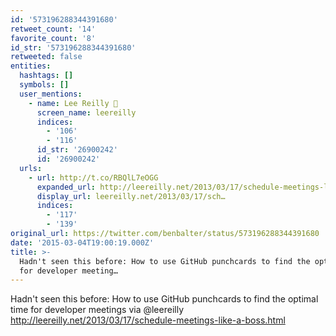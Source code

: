 ```yaml
---
id: '573196288344391680'
retweet_count: '14'
favorite_count: '8'
id_str: '573196288344391680'
retweeted: false
entities:
  hashtags: []
  symbols: []
  user_mentions:
    - name: Lee Reilly 
      screen_name: leereilly
      indices:
        - '106'
        - '116'
      id_str: '26900242'
      id: '26900242'
  urls:
    - url: http://t.co/RBQlL7eOGG
      expanded_url: http://leereilly.net/2013/03/17/schedule-meetings-like-a-boss.html
      display_url: leereilly.net/2013/03/17/sch…
      indices:
        - '117'
        - '139'
original_url: https://twitter.com/benbalter/status/573196288344391680
date: '2015-03-04T19:00:19.000Z'
title: >-
  Hadn't seen this before: How to use GitHub punchcards to find the optimal time
  for developer meeting…
---
```


Hadn't seen this before: How to use GitHub punchcards to find the optimal time for developer meetings via @leereilly http://leereilly.net/2013/03/17/schedule-meetings-like-a-boss.html